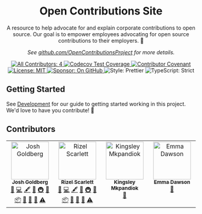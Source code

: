 <h1 align="center">Open Contributions Site</h1>

<p align="center">A resource to help advocate for and explain corporate contributions to open source.
Our goal is to empower employees advocating for open source contributions to their employers. 💙</p>

<p align="center">
<em>
See <a href="https://github.com/OpenContributionsProject">github.com/OpenContributionsProject</a> for more details.
</em>
</p>

<p align="center">
	<a href="#contributors" target="_blank">
<!-- prettier-ignore-start -->
<!-- ALL-CONTRIBUTORS-BADGE:START - Do not remove or modify this section -->
<img alt="All Contributors: 4" src="https://img.shields.io/badge/all_contributors-4-21bb42.svg" />
<!-- ALL-CONTRIBUTORS-BADGE:END -->
<!-- prettier-ignore-end -->
	</a>
	<a href="https://codecov.io/gh/OpenContributionsProject/opencontributionssite" target="_blank">
		<img alt="Codecov Test Coverage" src="https://codecov.io/gh/OpenContributionsProject/opencontributionssite/branch/main/graph/badge.svg?token=eVIFY4MhfQ"/>
	</a>
	<a href="https://github.com/OpenContributionsProject/opencontributionssite/blob/main/.github/CODE_OF_CONDUCT.md" target="_blank">
		<img alt="Contributor Covenant" src="https://img.shields.io/badge/code_of_conduct-enforced-21bb42" />
	</a>
	<a href="https://github.com/OpenContributionsProject/opencontributionssite/blob/main/LICENSE.md" target="_blank">
	    <img alt="License: MIT" src="https://img.shields.io/github/license/OpenContributionsProject/opencontributionssite?color=21bb42">
    </a>
	<a href="https://github.com/sponsors/OpenContributionsProject" target="_blank">
    	<img alt="Sponsor: On GitHub" src="https://img.shields.io/badge/sponsor-on_github-21bb42.svg" />
    </a>
	<img alt="Style: Prettier" src="https://img.shields.io/badge/style-prettier-21bb42.svg" />
    <img alt="TypeScript: Strict" src="https://img.shields.io/badge/typescript-strict-21bb42.svg" />
</p>

## Getting Started

See [Development](./.github/DEVELOPMENT.md) for our guide to getting started working in this project.
We'd love to have you contribute! 💖

## Contributors

<!-- ALL-CONTRIBUTORS-LIST:START - Do not remove or modify this section -->
<!-- prettier-ignore-start -->
<!-- markdownlint-disable -->
<table>
  <tbody>
    <tr>
      <td align="center" valign="top" width="14.28%"><a href="http://www.joshuakgoldberg.com"><img src="https://avatars.githubusercontent.com/u/3335181?v=4?s=100" width="100px;" alt="Josh Goldberg"/><br /><sub><b>Josh Goldberg</b></sub></a><br /><a href="https://github.com/OpenContributionsProject/opencontributionssite/issues?q=author%3AJoshuaKGoldberg" title="Bug reports">🐛</a> <a href="https://github.com/OpenContributionsProject/opencontributionssite/commits?author=JoshuaKGoldberg" title="Code">💻</a> <a href="#content-JoshuaKGoldberg" title="Content">🖋</a> <a href="#ideas-JoshuaKGoldberg" title="Ideas, Planning, & Feedback">🤔</a> <a href="#infra-JoshuaKGoldberg" title="Infrastructure (Hosting, Build-Tools, etc)">🚇</a> <a href="#maintenance-JoshuaKGoldberg" title="Maintenance">🚧</a> <a href="#platform-JoshuaKGoldberg" title="Packaging/porting to new platform">📦</a> <a href="#projectManagement-JoshuaKGoldberg" title="Project Management">📆</a> <a href="https://github.com/OpenContributionsProject/opencontributionssite/pulls?q=is%3Apr+reviewed-by%3AJoshuaKGoldberg" title="Reviewed Pull Requests">👀</a> <a href="#tool-JoshuaKGoldberg" title="Tools">🔧</a> <a href="https://github.com/OpenContributionsProject/opencontributionssite/commits?author=JoshuaKGoldberg" title="Tests">⚠️</a></td>
      <td align="center" valign="top" width="14.28%"><a href="https://blackgirlbytes.dev"><img src="https://avatars.githubusercontent.com/u/22990146?v=4?s=100" width="100px;" alt="Rizel Scarlett"/><br /><sub><b>Rizel Scarlett</b></sub></a><br /><a href="https://github.com/OpenContributionsProject/opencontributionssite/issues?q=author%3Ablackgirlbytes" title="Bug reports">🐛</a> <a href="https://github.com/OpenContributionsProject/opencontributionssite/commits?author=blackgirlbytes" title="Code">💻</a> <a href="#content-blackgirlbytes" title="Content">🖋</a> <a href="#ideas-blackgirlbytes" title="Ideas, Planning, & Feedback">🤔</a> <a href="#infra-blackgirlbytes" title="Infrastructure (Hosting, Build-Tools, etc)">🚇</a> <a href="#maintenance-blackgirlbytes" title="Maintenance">🚧</a> <a href="#platform-blackgirlbytes" title="Packaging/porting to new platform">📦</a> <a href="#projectManagement-blackgirlbytes" title="Project Management">📆</a> <a href="https://github.com/OpenContributionsProject/opencontributionssite/pulls?q=is%3Apr+reviewed-by%3Ablackgirlbytes" title="Reviewed Pull Requests">👀</a> <a href="#tool-blackgirlbytes" title="Tools">🔧</a> <a href="https://github.com/OpenContributionsProject/opencontributionssite/commits?author=blackgirlbytes" title="Tests">⚠️</a></td>
      <td align="center" valign="top" width="14.28%"><a href="https://kingsley.vzy.io/"><img src="https://avatars.githubusercontent.com/u/63562509?v=4?s=100" width="100px;" alt="Kingsley Mkpandiok"/><br /><sub><b>Kingsley Mkpandiok</b></sub></a><br /><a href="#design-iamkingsleey" title="Design">🎨</a></td>
      <td align="center" valign="top" width="14.28%"><a href="https://emmadawson.dev"><img src="https://avatars.githubusercontent.com/u/57045550?v=4?s=100" width="100px;" alt="Emma Dawson"/><br /><sub><b>Emma Dawson</b></sub></a><br /><a href="https://github.com/OpenContributionsProject/opencontributionssite/commits?author=EmmaDawsonDev" title="Documentation">📖</a></td>
    </tr>
  </tbody>
</table>

<!-- markdownlint-restore -->
<!-- prettier-ignore-end -->

<!-- ALL-CONTRIBUTORS-LIST:END -->
